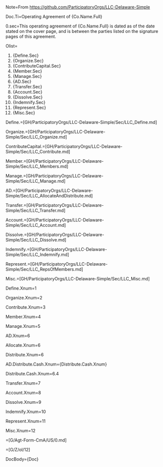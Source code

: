 Note=From <a href="https://github.com/ParticipatoryOrgs/LLC-Delaware-Simple">https://github.com/ParticipatoryOrgs/LLC-Delaware-Simple</a>

Doc.Ti=Operating Agreement of {Co.Name.Full}


0.sec=This operating agreement of {Co.Name.Full} is dated as of the date stated on the cover page, and is between the parties listed on the signature pages of this agreement.

Olist=<ol><li>{Define.Sec}<li>{Organize.Sec}<li>{ContributeCapital.Sec}<li>{Member.Sec}<li>{Manage.Sec}<li>{AD.Sec}<li>{Transfer.Sec}<li>{Account.Sec}<li>{Dissolve.Sec}<li>{Indemnify.Sec}<li>{Represent.Sec}<li>{Misc.Sec}</ol>

Define.=[GH/ParticipatoryOrgs/LLC-Delaware-Simple/Sec/LLC_Define.md]

Organize.=[GH/ParticipatoryOrgs/LLC-Delaware-Simple/Sec/LLC_Organize.md]

ContributeCapital.=[GH/ParticipatoryOrgs/LLC-Delaware-Simple/Sec/LLC_Contribute.md]

Member.=[GH/ParticipatoryOrgs/LLC-Delaware-Simple/Sec/LLC_Members.md]

Manage.=[GH/ParticipatoryOrgs/LLC-Delaware-Simple/Sec/LLC_Manage.md]

AD.=[GH/ParticipatoryOrgs/LLC-Delaware-Simple/Sec/LLC_AllocateAndDistribute.md]

Transfer.=[GH/ParticipatoryOrgs/LLC-Delaware-Simple/Sec/LLC_Transfer.md]

Account.=[GH/ParticipatoryOrgs/LLC-Delaware-Simple/Sec/LLC_Account.md]

Dissolve.=[GH/ParticipatoryOrgs/LLC-Delaware-Simple/Sec/LLC_Dissolve.md]

Indemnify.=[GH/ParticipatoryOrgs/LLC-Delaware-Simple/Sec/LLC_Indemnify.md]

Represent.=[GH/ParticipatoryOrgs/LLC-Delaware-Simple/Sec/LLC_RepsOfMembers.md]

Misc.=[GH/ParticipatoryOrgs/LLC-Delaware-Simple/Sec/LLC_Misc.md]


Define.Xnum=1

Organize.Xnum=2

Contribute.Xnum=3

Member.Xnum=4

Manage.Xnum=5

AD.Xnum=6

Allocate.Xnum=6

Distribute.Xnum=6

AD.Distribute.Cash.Xnum={Distribute.Cash.Xnum}

Distribute.Cash.Xnum=6.4

Transfer.Xnum=7

Account.Xnum=8

Dissolve.Xnum=9

Indemnify.Xnum=10

Represent.Xnum=11

Misc.Xnum=12

=[G/Agt-Form-CmA/US/0.md]

=[G/Z/ol/12]

DocBody=<!DOCTYPE html><html><head><style>ol (Curly-)list-style-type: decimal;(-Curly) ol ol (Curly-)list-style-type: decimal;(-Curly) ol ol ol (Curly-)list-style-type: lower-alpha;(-Curly) ol ol ol ol (Curly-)list-style-type: lower-roman;(-Curly) ol ol ol ol ol (Curly-)list-style-type: decimal;(-Curly) ol ol ol ol ol ol (Curly-)list-style-type: upper-roman;(-Curly) ol ol ol ol ol ol ol (Curly-)list-style-type: lower-alpha;(-Curly)</style></head><body>{Doc}